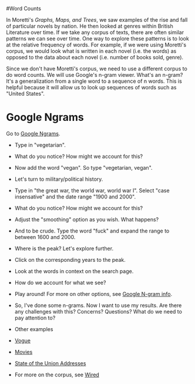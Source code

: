 #Word Counts

In Moretti's *Graphs, Maps, and Trees*,  we saw examples of the rise and fall of particular novels by
nation. He then looked at genres within British Literature over time. If we take any corpus of texts,
there are often similar patterns we can see over time. One way to explore these patterns is to look
at the relative frequency of words. For example, if we were using Moretti's corpus, we would look
what is written in each novel (i.e. the words) as opposed to the data about each novel (i.e. number
of books sold, genre). 

Since we don't have Moretti's corpus, we need to use a different corpus to do word counts. 
We will use Google's n-gram viewer. What's an n-gram? It's a generalization from a single word
to a sequence of n words. This is helpful because it will allow us to look up sequences of words
such as "United States".


# Google Ngrams

Go to [Google Ngrams](https://books.google.com/ngrams).


* Type in "vegetarian".
 * What do you notice? How might we account for this?

* Now add the word "vegan". So type "vegetarian, vegan".

* Let's turn to military/political history.
 * Type in "the great war, the world war, world war I". Select "case insensative" and the date range "1900 and 2000".
 * What do you notice? How might we account for this?
 * Adjust the "smoothing" option as you wish. What happens?


* And to be crude. Type the word "fuck" and expand the range to between 1600 and 2000.
 * Where is the peak? Let's explore further.
 * Click on the corresponding years to the peak. 
 * Look at the words in context on the search page. 
 * How do we account for what we see?
 
* Play around! For more on other options, see [Google N-gram info](https://books.google.com/ngrams/info). 

* So, I've done some n-grams. Now I want to use my results. Are there any challenges with this? Concerns? Questions? What do we need to pay attention to?

* Other examples
 * [Vogue](http://bookworm.library.yale.edu/collections/vogue/)
 * [Movies](http://movies.benschmidt.org/)
 * [State of the Union Addresses](http://benschmidt.org/poli/2015-SOTU#)
 * For more on the corpus, see [Wired](https://www.wired.com/2015/10/pitfalls-of-studying-language-with-google-ngram/)
